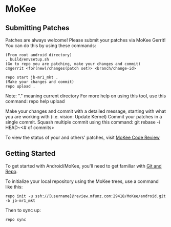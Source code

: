 MoKee
===========

Submitting Patches
------------------
Patches are always welcome!  Please submit your patches via MoKee Gerrit!
You can do this by using these commands:

    (From root android directory)
    . build/envsetup.sh
    (Go to repo you are patching, make your changes and commit)
    cmgerrit <for(new)/changes(patch set)> <branch/change-id> 

    repo start jb-mr1_mkt .
    (Make your changes and commit)
    repo upload .
Note: "." meaning current directory
For more help on using this tool, use this command: repo help upload

Make your changes and commit with a detailed message, starting with what you are working with (i.e. vision: Update Kernel)
Commit your patches in a single commit. Squash multiple commit using this command: git rebase -i HEAD~<# of commits>

To view the status of your and others' patches, visit [MoKee Code Review](http://review.mfunz.com/)


Getting Started
---------------

To get started with Android/MoKee, you'll need to get
familiar with [Git and Repo](http://source.android.com/download/using-repo).

To initialize your local repository using the MoKee trees, use a command like this:

    repo init -u ssh://[username]@review.mfunz.com:29418/MoKee/android.git -b jb-mr1_mkt

Then to sync up:

    repo sync

